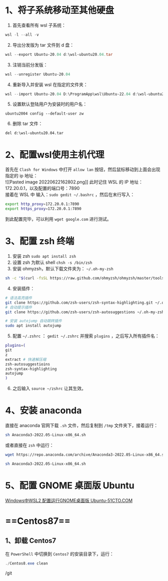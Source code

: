 # 1、将子系统移动至其他硬盘
1. 首先查看所有 wsl 子系统：
```powershell
wsl -l --all -v
```
2. 导出分发版为 tar 文件到 d 盘：
```powershell
wsl --export Ubuntu-20.04 d:\wsl-ubuntu20.04.tar
```
3. 注销当前分发版：
```powershell
wsl --unregister Ubuntu-20.04
```
4. 重新导入并安装 wsl 在指定的文件夹：
```powershell
wsl --import Ubuntu-20.04 D:\ProgramApp\wsl\Ubuntu-22.04 d:\wsl-ubuntu20.04.tar --version 2
```
5. 设置默认登陆用户为安装时的用户名：
```
ubuntu2004 config --default-user zw
```
6. 删除 tar 文件：
```
del d:\wsl-ubuntu20.04.tar
```
# 2、配置wsl使用主机代理
首先在 `Clash for Windows` 中打开 `allow lan` 按钮，然后鼠标移动到上面会出现指定的 ip 地址：  
![[Pasted image 20220622162802.png]]
此时记住 WSL 的 IP 地址：172.20.0.1，以及配置的端口号：7890  
接着在 WSL 中 输入：`sudo gedit ~/.bashrc` ，然后在末行写入：
```bash
export http_proxy=172.20.0.1:7890
export https_proxy=172.20.0.1:7890
```
到此配置完毕，可以利用 `wget google.com` 进行测试。
# 3、配置 zsh 终端
1. 安装 zsh
`sudo apt install zsh`
2. 设置 zsh 为默认 shell
`chsh -s /bin/zsh`
3. 安装 ohmyzsh，默认下载文件夹为： `~/.oh-my-zsh`
```bash
sh -c "$(curl -fsSL https://raw.github.com/ohmyzsh/ohmyzsh/master/tools/install.sh)"
```
4. 安装插件：
```bash
# 语法高亮插件 
git clone https://github.com/zsh-users/zsh-syntax-highlighting.git ~/.oh-my-zsh/custom/plugins/zsh-syntax-highlighting 
# 自动提示插件 
git clone https://github.com/zsh-users/zsh-autosuggestions ~/.oh-my-zsh/custom/plugins/zsh-autosuggestions

# 安装 autojump 自动跳转插件
sudo apt install autojump
```
5. 配置 `~/.zshrc` ： `gedit ~/.zshrc` 并搜索 `plugins` ，之后写入所有插件名：
```bash
plugins=(
git
z
extract # 快速解压缩
zsh-autosuggestioins
zsh-syntax-highlighting
autojump
)
```
6. 之后输入 `source ~/zshrc`  让其生效。
# 4、安装 anaconda
直接在 anaconda 官网下载 `.sh` 文件，然后复制到 `/tmp` 文件夹下，接着运行：
```zsh
sh Anaconda3-2022.05-Linux-x86_64.sh
```
或者直接在 `zsh` 中运行：
```zsh
wget https://repo.anaconda.com/archive/Anaconda3-2022.05-Linux-x86_64.sh

sh Anaconda3-2022.05-Linux-x86_64.sh
```
# 5、配置 GNOME 桌面版 Ubuntu
[Windows中WSL2 配置运行GNOME桌面版 Ubuntu-51CTO.COM](https://os.51cto.com/article/698844.html)


# ==Centos87==
## 1、卸载 Centos7
在 `PowerShell` 中切换到 `Centos7` 的安装目录下，运行：
```powershell
./Centos8.exe clean
```


/git